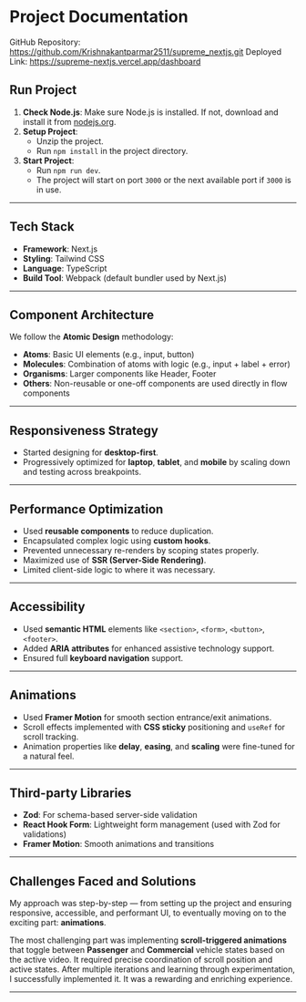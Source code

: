 # Project Documentation
GitHub Repository: https://github.com/Krishnakantparmar2511/supreme_nextjs.git
Deployed Link: https://supreme-nextjs.vercel.app/dashboard
##  Run Project

1. **Check Node.js**: Make sure Node.js is installed. If not, download and install it from [nodejs.org](https://nodejs.org/en/download).
2. **Setup Project**:
   - Unzip the project.
   - Run `npm install` in the project directory.
3. **Start Project**:
   - Run `npm run dev`.
   - The project will start on port `3000` or the next available port if `3000` is in use.

---

##  Tech Stack

- **Framework**: Next.js
- **Styling**: Tailwind CSS
- **Language**: TypeScript
- **Build Tool**: Webpack (default bundler used by Next.js)

---

##  Component Architecture

We follow the **Atomic Design** methodology:
- **Atoms**: Basic UI elements (e.g., input, button)
- **Molecules**: Combination of atoms with logic (e.g., input + label + error)
- **Organisms**: Larger components like Header, Footer
- **Others**: Non-reusable or one-off components are used directly in flow components

---

##  Responsiveness Strategy

- Started designing for **desktop-first**.
- Progressively optimized for **laptop**, **tablet**, and **mobile** by scaling down and testing across breakpoints.

---

##  Performance Optimization

- Used **reusable components** to reduce duplication.
- Encapsulated complex logic using **custom hooks**.
- Prevented unnecessary re-renders by scoping states properly.
- Maximized use of **SSR (Server-Side Rendering)**.
- Limited client-side logic to where it was necessary.

---

## Accessibility

- Used **semantic HTML** elements like `<section>`, `<form>`, `<button>`, `<footer>`.
- Added **ARIA attributes** for enhanced assistive technology support.
- Ensured full **keyboard navigation** support.

---

##  Animations

- Used **Framer Motion** for smooth section entrance/exit animations.
- Scroll effects implemented with **CSS sticky** positioning and `useRef` for scroll tracking.
- Animation properties like **delay**, **easing**, and **scaling** were fine-tuned for a natural feel.

---

##  Third-party Libraries

- **Zod**: For schema-based server-side validation
- **React Hook Form**: Lightweight form management (used with Zod for validations)
- **Framer Motion**: Smooth animations and transitions

---

##  Challenges Faced and Solutions

My approach was step-by-step — from setting up the project and ensuring responsive, accessible, and performant UI, to eventually moving on to the exciting part: **animations**.

The most challenging part was implementing **scroll-triggered animations** that toggle between **Passenger** and **Commercial** vehicle states based on the active video. It required precise coordination of scroll position and active states. After multiple iterations and learning through experimentation, I successfully implemented it. It was a rewarding and enriching experience.

---